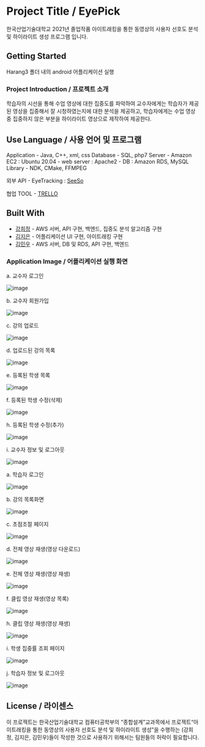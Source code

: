 # Project Title / EyePick

한국산업기술대학교 2021년 졸업작품
아이트래킹을 통한 동영상의 사용자 선호도 분석 및 하이라이트 생성 프로그램 입니다.


## Getting Started

Harang3 폴더 내의 android 어플리케이션 실행


### Project Introduction / 프로젝트 소개

학습자의 시선을 통해 수업 영상에 대한 집중도를 파악하여 교수자에게는 학습자가 제공된 영상을 집중해서 잘 시청하였는지에 대한 분석을 제공하고, 학습자에게는 수업 영상 중 집중하지 않은 부분을 하이라이트 영상으로 제작하여 제공한다.


## Use Language / 사용 언어 및 프로그램

Application - Java, C++, xml, css
Database - SQL, php7
Server - Amazon EC2 : Ubuntu 20.04
       - web server :  Apache2
       - DB : Amazon RDS, MySQL
Library - NDK, CMake, FFMPEG

외부 API - EyeTracking : [SeeSo](https://www.seeso.io/)

협업 TOOL - [TRELLO](https://trello.com/b/jbhhNMDq/harang)


## Built With

* [강희정](https://github.com/Heejeong01110) - AWS 서버, API 구현, 백엔드, 집중도 분석 알고리즘 구현
* [김지은](https://github.com/Heejeong01110) - 어플리케이션 UI 구현, 아이트래킹 구현
* [김민우](https://github.com/Heejeong01110) - AWS 서버, DB 및 RDS, API 구현, 백엔드


### Application Image / 어플리케이션 실행 화면

a. 교수자 로그인

![image](https://user-images.githubusercontent.com/48792627/122626722-f2d47f00-d0e6-11eb-94b9-9c796328dc2a.png)

b. 교수자 회원가입

![image](https://user-images.githubusercontent.com/48792627/122626723-f49e4280-d0e6-11eb-8690-2697cf7a3ef1.png)

c. 강의 업로드

![image](https://user-images.githubusercontent.com/48792627/122626727-f7993300-d0e6-11eb-95d4-093a320b4991.png)

d. 업로드된 강의 목록

![image](https://user-images.githubusercontent.com/48792627/122626729-fa942380-d0e6-11eb-954d-7e818440878b.png)

e. 등록된 학생 목록

![image](https://user-images.githubusercontent.com/48792627/122626737-fec04100-d0e6-11eb-893a-089d076f47e2.png)

f. 등록된 학생 수정(삭제)

![image](https://user-images.githubusercontent.com/48792627/122626738-008a0480-d0e7-11eb-8c10-90635998e145.png)

h. 등록된 학생 수정(추가)

![image](https://user-images.githubusercontent.com/48792627/122626741-04b62200-d0e7-11eb-946f-d925b4460aa0.png)

i. 교수자 정보 및 로그아웃 

![image](https://user-images.githubusercontent.com/48792627/122626743-067fe580-d0e7-11eb-965d-42f951bc29c4.png)



a. 학습자 로그인 

![image](https://user-images.githubusercontent.com/48792627/122626750-0aac0300-d0e7-11eb-81ec-53295a753a55.png)

b. 강의 목록화면

![image](https://user-images.githubusercontent.com/48792627/122626754-0da6f380-d0e7-11eb-8bb3-9eff847bd6e2.png)

c. 초점조절 페이지

![image](https://user-images.githubusercontent.com/48792627/122626758-10a1e400-d0e7-11eb-9b72-1deb7a7cb9b0.png)

d. 전체 영상 재생(영상 다운로드)

![image](https://user-images.githubusercontent.com/48792627/122626762-13043e00-d0e7-11eb-95ef-d7a936fe09ae.png)


e. 전체 영상 재생(영상 재생)

![image](https://user-images.githubusercontent.com/48792627/122626764-15669800-d0e7-11eb-954f-14c33cc79f70.png)

f. 클립 영상 재생(영상 목록)

![image](https://user-images.githubusercontent.com/48792627/122626766-17305b80-d0e7-11eb-833a-65d4e3baf043.png)

h. 클립 영상 재생(영상 재생)

![image](https://user-images.githubusercontent.com/48792627/122626775-1992b580-d0e7-11eb-929f-2992c20e6b86.png)

i. 학생 집중률 조회 페이지

![image](https://user-images.githubusercontent.com/48792627/122626778-1b5c7900-d0e7-11eb-9330-dac69b4499d9.png)

j. 학습자 정보 및 로그아웃 

![image](https://user-images.githubusercontent.com/48792627/122626782-1f889680-d0e7-11eb-9eed-857ced4e11bd.png)



## License / 라이센스

이 프로젝트는 한국산업기술대학교 컴퓨터공학부의 “종합설계”교과목에서 프로젝트“아이트래킹을 통한 동영상의 사용자 선호도 분석 및 하이라이트 생성”을 수행하는 (강희정, 김지은, 김민우)들이 작성한 것으로 사용하기 위해서는 팀원들의 허락이 필요합니다.
